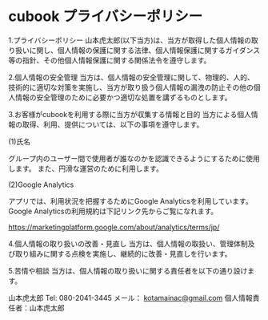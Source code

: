 # cubook プライバシーポリシー

1.プライバシーポリシー
山本虎太郎(以下当方)は、当方が取得した個人情報の取り扱いに関し、個人情報の保護に関する法律、個人情報保護に関するガイダンス等の指針、その他個人情報保護に関する関係法令を遵守します。

2.個人情報の安全管理
当方は、個人情報の安全管理に関して、物理的、人的、技術的に適切な対策を実施し、当方が取り扱う個人情報の漏洩の防止その他の個人情報の安全管理のために必要かつ適切な処置を講ずるものとします。

3.お客様がcubookを利用する際に当方が収集する情報と目的
当方による個人情報の取得、利用、提供については、以下の事項を遵守します。

(1)氏名

グループ内のユーザー間で使用者が誰なのかを認識できるようにするために使用します。
また、円滑な運営のために利用します。　

(2)Google Analytics

アプリでは、利用状況を把握するためにGoogle Analyticsを利用しています。Google Analyticsの利用規約は下記リンク先からご覧になれます。

https://marketingplatform.google.com/about/analytics/terms/jp/

4.個人情報の取り扱いの改善・見直し
当方は、個人情報の取扱い、管理体制及び取り組みに関する点検を実施し、継続的に改善・見直しを行います。

5.苦情や相談
当方は、個人情報の取り扱いに関する責任者を以下の通り設けます。

山本虎太郎
Tel: 080-2041-3445
メール： kotamainac@gmail.com
個人情報責任者：山本虎太郎